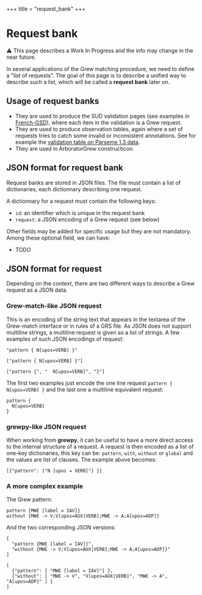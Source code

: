 +++
title = "request_bank"
+++

# Request bank

⚠️ This page describes a Work In Progress and the info may change in the near future.

In several applications of the Grew matching procedure, we need to define a "list of requests".
The goal of this page is to describe a unified way to describe such a list, which will be called a **request bank** later on.

## Usage of request banks
 - They are used to produce the SUD validation pages (see examples in [French-GSD](https://universal.grew.fr/validator.html?corpus=meta/valid_SUD/SUD_French-GSD@latest.json&top=https://universal.grew.fr/)), where each item in the validation is a Grew request.
 - They are used to produce observation tables, again where a set of requests tries to catch some invalid or inconsistent annotations. See for example the [validation table on Parseme 1.3 data](https://parseme.grew.fr/tables/?data=parseme/valid@1.3).
 - They are used in ArboratorGrew constructicon.

## JSON format for request bank

Request banks are stored in JSON files.
The file must contain a list of dictionaries, each dictionnary describing one request.

A dictionnary for a request must contain the following keys:
 - `id`: an identifier which is unique in the request bank
 - `request`: a JSON encoding of a Grew request (see below)

Other fields may be added for specific usage but they are not mandatory.
Among these optional field, we can have:
 - TODO

## JSON format for request

Depending on the context, there are two different ways to describe a Grew request as a JSON data.

### **Grew-match-like** JSON request

This is an encoding of the string text that appears in the textarea of the Grew-match interface or in rules of a GRS file.
As JSON does not support multiline strings, a multiline request is given as a list of strings.
A few examples of such JSON encodings of request:

```json_alt
"pattern { N[upos=VERB] }"
```

```json_alt
["pattern { N[upos=VERB] }"]
```

```json_alt
["pattern {", "  N[upos=VERB]", "}"]
```

The first two examples just encode the one line request `pattern { N[upos=VERB] }` and the last one a multiline equivalent request:
```grew
pattern { 
  N[upos=VERB] 
}
```

### **grewpy-like** JSON request

When working from **grewpy**, it can be useful to have a more direct access to the internal structure of a request.
A request is then encoded as a list of one-key dictionaries, this key can be: `pattern`, `with`, `without` or `global` and the values are list of clauses.
The example above becomes:

```json_alt
[{"pattern": ["N [upos = VERB]"] }]
```

### A more complex example

The Grew pattern:
```grew
pattern {MWE [label = IAV]}
without {MWE -> V;V[upos=AUX|VERB];MWE -> A;A[upos=ADP]}
```

And the two corresponding JSON versions:

```json_alt
[
  "pattern {MWE [label = IAV]}",
  "without {MWE -> V;V[upos=AUX|VERB];MWE -> A;A[upos=ADP]}"
]
```

```json_alt
[
  {"pattern": [ "MWE [label = IAV]"] },
  {"without": [ "MWE -> V", "V[upos=AUX|VERB]", "MWE -> A", "A[upos=ADP]" ] }
]
```